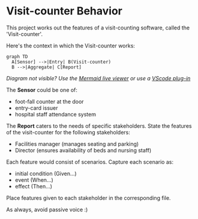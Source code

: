 # Visit-counter Behavior

 

This project works out the features of a
visit-counting software, called the 'Visit-counter'.

 

Here's the context in which the Visit-counter works:

 

```mermaid
graph TD
  A[Sensor] -->|Entry| B(Visit-counter)
  B -->|Aggregate| C[Report]
```

 

_Diagram not visible? Use the
[Mermaid live viewer](https://mermaid-js.github.io/mermaid-live-editor)
or use a [VScode plug-in](https://marketplace.visualstudio.com/items?itemName=bierner.markdown-mermaid)_

 

The **Sensor** could be one of:

 

- foot-fall counter at the door
- entry-card issuer
- hospital staff attendance system

 

The **Report** caters to the needs of specific stakeholders.
State the features of the visit-counter for the following stakeholders:

 

- Facilities manager (manages seating and parking)
- Director (ensures availability of beds and nursing staff)

 

Each feature would consist of scenarios.
Capture each scenario as:

 

- initial condition (Given...)
- event (When...)
- effect (Then...)

 

Place features given to each stakeholder in the corresponding file.

 

As always, avoid passive voice :)



